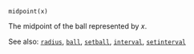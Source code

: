 ```
midpoint(x)
```

The midpoint of the ball represented by *x*.

See also: [`radius`](@ref), [`ball`](@ref), [`setball`](@ref), [`interval`](@ref), [`setinterval`](@ref)
